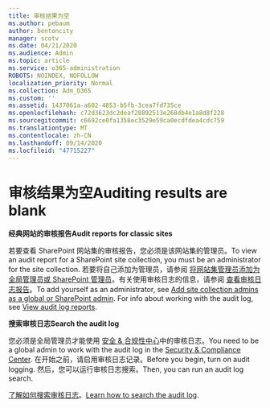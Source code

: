 ```yaml
---
title: 审核结果为空
ms.author: pebaum
author: bentoncity
manager: scotv
ms.date: 04/21/2020
ms.audience: Admin
ms.topic: article
ms.service: o365-administration
ROBOTS: NOINDEX, NOFOLLOW
localization_priority: Normal
ms.collection: Adm_O365
ms.custom: ''
ms.assetid: 1437061a-a602-4853-b5fb-3cea7fd735ce
ms.openlocfilehash: c72d3623dc2deaf28892513e268db4e1a8d8f228
ms.sourcegitcommit: c6692ce0fa1358ec3529e59ca0ecdfdea4cdc759
ms.translationtype: MT
ms.contentlocale: zh-CN
ms.lasthandoff: 09/14/2020
ms.locfileid: "47715227"
---
```

# <a name="auditing-results-are-blank"></a><span data-ttu-id="53600-102">审核结果为空</span><span class="sxs-lookup"><span data-stu-id="53600-102">Auditing results are blank</span></span>

 <span data-ttu-id="53600-103">**经典网站的审核报告**</span><span class="sxs-lookup"><span data-stu-id="53600-103">**Audit reports for classic sites**</span></span>
  
<span data-ttu-id="53600-104">若要查看 SharePoint 网站集的审核报告，您必须是该网站集的管理员。</span><span class="sxs-lookup"><span data-stu-id="53600-104">To view an audit report for a SharePoint site collection, you must be an administrator for the site collection.</span></span> <span data-ttu-id="53600-105">若要将自己添加为管理员，请参阅 [将网站集管理员添加为全局管理员或 SharePoint 管理员](https://go.microsoft.com/fwlink/?linkid=869390)。有关使用审核日志的信息，请参阅 [查看审核日志报告](https://go.microsoft.com/fwlink/?linkid=395237)。</span><span class="sxs-lookup"><span data-stu-id="53600-105">To add yourself as an administrator, see [Add site collection admins as a global or SharePoint admin](https://go.microsoft.com/fwlink/?linkid=869390). For info about working with the audit log, see [View audit log reports](https://go.microsoft.com/fwlink/?linkid=395237).</span></span> 
  
 <span data-ttu-id="53600-106">**搜索审核日志**</span><span class="sxs-lookup"><span data-stu-id="53600-106">**Search the audit log**</span></span>
  
<span data-ttu-id="53600-107">您必须是全局管理员才能使用 [安全 &amp; 合规性中心](https://protection.office.com)中的审核日志。</span><span class="sxs-lookup"><span data-stu-id="53600-107">You need to be a global admin to work with the audit log in the [Security &amp; Compliance Center](https://protection.office.com).</span></span> <span data-ttu-id="53600-108">在开始之前，请启用审核日志记录。</span><span class="sxs-lookup"><span data-stu-id="53600-108">Before you begin, turn on audit logging.</span></span> <span data-ttu-id="53600-109">然后，您可以运行审核日志搜索。</span><span class="sxs-lookup"><span data-stu-id="53600-109">Then, you can run an audit log search.</span></span> 
  
<span data-ttu-id="53600-110">[了解如何搜索审核日志](https://go.microsoft.com/fwlink/?linkid=708432)。</span><span class="sxs-lookup"><span data-stu-id="53600-110">[Learn how to search the audit log](https://go.microsoft.com/fwlink/?linkid=708432).</span></span>
  

